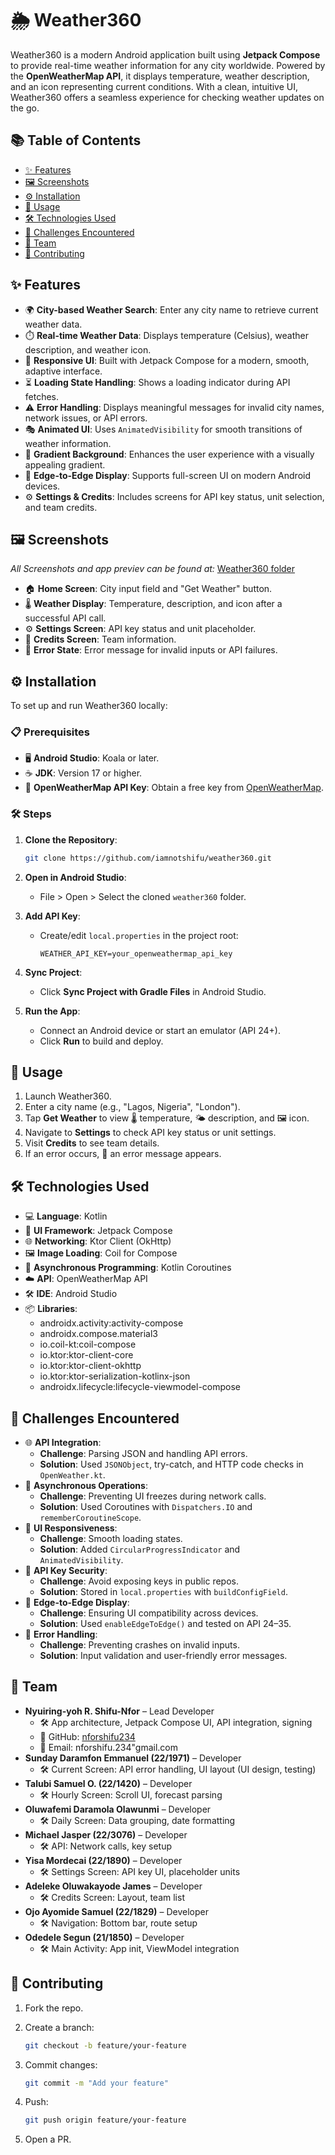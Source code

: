 # 🌦️ Weather360

Weather360 is a modern Android application built using **Jetpack Compose** to provide real-time weather information for any city worldwide. Powered by the **OpenWeatherMap API**, it displays temperature, weather description, and an icon representing current conditions. With a clean, intuitive UI, Weather360 offers a seamless experience for checking weather updates on the go.

## 📚 Table of Contents

- [✨ Features](#-features)
- [🖼️ Screenshots](#️-screenshots)
- [⚙️ Installation](#️-installation)
- [🚀 Usage](#-usage)
- [🛠️ Technologies Used](#️-technologies-used)
- [🧩 Challenges Encountered](#-challenges-encountered)
- [👥 Team](#-team)
- [🤝 Contributing](#-contributing)

## ✨ Features

- 🌍 **City-based Weather Search**: Enter any city name to retrieve current weather data.
- ⏱️ **Real-time Weather Data**: Displays temperature (Celsius), weather description, and weather icon.
- 📱 **Responsive UI**: Built with Jetpack Compose for a modern, smooth, adaptive interface.
- ⏳ **Loading State Handling**: Shows a loading indicator during API fetches.
- ⚠️ **Error Handling**: Displays meaningful messages for invalid city names, network issues, or API errors.
- 🎭 **Animated UI**: Uses `AnimatedVisibility` for smooth transitions of weather information.
- 🌈 **Gradient Background**: Enhances the user experience with a visually appealing gradient.
- 📲 **Edge-to-Edge Display**: Supports full-screen UI on modern Android devices.
- ⚙️ **Settings & Credits**: Includes screens for API key status, unit selection, and team credits.

## 🖼️ Screenshots

*All Screenshots and app previev can be found at:* [Weather360 folder](/Weather360/)

- 🏠 **Home Screen**: City input field and "Get Weather" button.
- 🌡️ **Weather Display**: Temperature, description, and icon after a successful API call.
- ⚙️ **Settings Screen**: API key status and unit placeholder.
- 👥 **Credits Screen**: Team information.
- 🚫 **Error State**: Error message for invalid inputs or API failures.

## ⚙️ Installation

To set up and run Weather360 locally:

### 📋 Prerequisites

- 🖥️ **Android Studio**: Koala or later.
- ☕ **JDK**: Version 17 or higher.
- 🔑 **OpenWeatherMap API Key**: Obtain a free key from [OpenWeatherMap](https://openweathermap.org/).

### 🛠️ Steps

1. **Clone the Repository**:

    ```bash
    git clone https://github.com/iamnotshifu/weather360.git
    ```

2. **Open in Android Studio**:
   - File > Open > Select the cloned `weather360` folder.

3. **Add API Key**:
   - Create/edit `local.properties` in the project root:

     ```properties
     WEATHER_API_KEY=your_openweathermap_api_key
     ```

4. **Sync Project**:
   - Click **Sync Project with Gradle Files** in Android Studio.
5. **Run the App**:
   - Connect an Android device or start an emulator (API 24+).
   - Click **Run** to build and deploy.

## 🚀 Usage

1. Launch Weather360.
2. Enter a city name (e.g., "Lagos, Nigeria", "London").
3. Tap **Get Weather** to view 🌡️ temperature, 🌤️ description, and 🖼️ icon.
4. Navigate to **Settings** to check API key status or unit settings.
5. Visit **Credits** to see team details.
6. If an error occurs, 🚫 an error message appears.

## 🛠️ Technologies Used

- 💻 **Language**: Kotlin
- 🎨 **UI Framework**: Jetpack Compose
- 🌐 **Networking**: Ktor Client (OkHttp)
- 🖼️ **Image Loading**: Coil for Compose
- 🔄 **Asynchronous Programming**: Kotlin Coroutines
- ☁️ **API**: OpenWeatherMap API
- 🛠️ **IDE**: Android Studio
- 📦 **Libraries**:
  - androidx.activity:activity-compose
  - androidx.compose.material3
  - io.coil-kt:coil-compose
  - io.ktor:ktor-client-core
  - io.ktor:ktor-client-okhttp
  - io.ktor:ktor-serialization-kotlinx-json
  - androidx.lifecycle:lifecycle-viewmodel-compose

## 🧩 Challenges Encountered

- 🌐 **API Integration**:
  - **Challenge**: Parsing JSON and handling API errors.
  - **Solution**: Used `JSONObject`, try-catch, and HTTP code checks in `OpenWeather.kt`.
- 🔄 **Asynchronous Operations**:
  - **Challenge**: Preventing UI freezes during network calls.
  - **Solution**: Used Coroutines with `Dispatchers.IO` and `rememberCoroutineScope`.
- 📱 **UI Responsiveness**:
  - **Challenge**: Smooth loading states.
  - **Solution**: Added `CircularProgressIndicator` and `AnimatedVisibility`.
- 🔑 **API Key Security**:
  - **Challenge**: Avoid exposing keys in public repos.
  - **Solution**: Stored in `local.properties` with `buildConfigField`.
- 📲 **Edge-to-Edge Display**:
  - **Challenge**: Ensuring UI compatibility across devices.
  - **Solution**: Used `enableEdgeToEdge()` and tested on API 24–35.
- 🚫 **Error Handling**:
  - **Challenge**: Preventing crashes on invalid inputs.
  - **Solution**: Input validation and user-friendly error messages.

## 👥 Team

- **Nyuiring-yoh R. Shifu-Nfor** – Lead Developer
  - 🛠️ App architecture, Jetpack Compose UI, API integration, signing
  - 🔗 GitHub: [nforshifu234](https://github.com/iamnotshifu)
  - 📧 Email: nforshifu.234"gmail.com
- **Sunday Daramfon Emmanuel (22/1971)** – Developer
  - 🛠️ Current Screen: API error handling, UI layout (UI design, testing)
- **Talubi Samuel O. (22/1420)** – Developer
  - 🛠️ Hourly Screen: Scroll UI, forecast parsing
- **Oluwafemi Daramola Olawunmi** – Developer
  - 🛠️ Daily Screen: Data grouping, date formatting
- **Michael Jasper (22/3076)** – Developer
  - 🛠️ API: Network calls, key setup
- **Yisa Mordecai (22/1890)** – Developer
  - 🛠️ Settings Screen: API key UI, placeholder units
- **Adeleke Oluwakayode James** – Developer
  - 🛠️ Credits Screen: Layout, team list
- **Ojo Ayomide Samuel (22/1829)** – Developer
  - 🛠️ Navigation: Bottom bar, route setup
- **Odedele Segun (21/1850)** – Developer
  - 🛠️ Main Activity: App init, ViewModel integration

## 🤝 Contributing

1. Fork the repo.
2. Create a branch:

    ```bash
    git checkout -b feature/your-feature
    ```

3. Commit changes:

    ```bash
    git commit -m "Add your feature"
    ```

4. Push:

    ```bash
    git push origin feature/your-feature
    ```

5. Open a PR.
